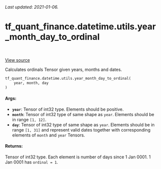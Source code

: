 <!--
This file is generated by a tool. Do not edit directly.
For open-source contributions the docs will be updated automatically.
-->

*Last updated: 2021-01-06.*

<div itemscope itemtype="http://developers.google.com/ReferenceObject">
<meta itemprop="name" content="tf_quant_finance.datetime.utils.year_month_day_to_ordinal" />
<meta itemprop="path" content="Stable" />
</div>

# tf_quant_finance.datetime.utils.year_month_day_to_ordinal

<!-- Insert buttons and diff -->

<table class="tfo-notebook-buttons tfo-api" align="left">
</table>

<a target="_blank" href="https://github.com/google/tf-quant-finance/blob/master/tf_quant_finance/datetime/date_utils.py">View source</a>



Calculates ordinals Tensor given years, months and dates.

```python
tf_quant_finance.datetime.utils.year_month_day_to_ordinal(
    year, month, day
)
```



<!-- Placeholder for "Used in" -->


#### Args:


* <b>`year`</b>: Tensor of int32 type. Elements should be positive.
* <b>`month`</b>: Tensor of int32 type of same shape as `year`. Elements should be in
  range `[1, 12]`.
* <b>`day`</b>: Tensor of int32 type of same shape as `year`. Elements should be in
  range `[1, 31]` and represent valid dates together with corresponding
  elements of `month` and `year` Tensors.


#### Returns:

Tensor of int32 type. Each element is number of days since 1 Jan 0001. 1 Jan
0001 has `ordinal = 1`.
